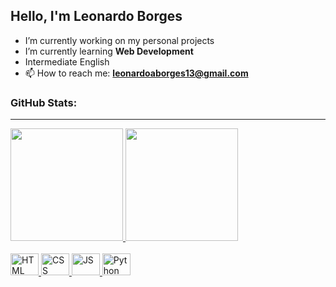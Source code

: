 ## Hello, I'm Leonardo Borges

- I’m currently working on my personal projects
- I’m currently learning **Web Development**
- Intermediate English
- 📫 How to reach me: **leonardoaborges13@gmail.com**

### GitHub Stats:
<hr>
<div>
  <a href="https://github.com/leonardob0rges">
  <img height="180em" src="https://github-readme-stats.vercel.app/api?username=leonardob0rges&show_icons=true&theme=dark&include_all_commits=true&count_private=true&border_radius=10"/>
  <img height="180em" src="https://github-readme-stats.vercel.app/api/top-langs/?username=leonardob0rges&layout=compact&langs_count=16&theme=dark&border_radius=10"/>
</div>
  
<div style="display: inline_block"><br>
  <img aling="center" alt="HTML" height="35" width="45" src="https://cdn.jsdelivr.net/gh/devicons/devicon/icons/html5/html5-original.svg">
  <img aling="center" alt="CSS" height="35" width="45" src="https://cdn.jsdelivr.net/gh/devicons/devicon/icons/css3/css3-original.svg">
  <img aling="center" alt="JS" height="35" width="45" src="https://cdn.jsdelivr.net/gh/devicons/devicon/icons/javascript/javascript-original.svg">
  <img aling="center" alt="Python" height="35" width="45" src="https://cdn.jsdelivr.net/gh/devicons/devicon/icons/python/python-original.svg">
  <!--<img aling="center" alt="Bash" height="30" width="40" src="https://cdn.jsdelivr.net/gh/devicons/devicon/icons/bash/bash-plain.svg">
  <img aling="right" alt="Linux" height="30" width="40" src="https://cdn.jsdelivr.net/gh/devicons/devicon/icons/linux/linux-original.svg">-->
</div>
